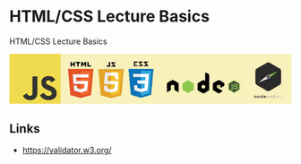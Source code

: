 # HTML/CSS Lecture Basics
 HTML/CSS Lecture Basics

![HTML Basics](/assets/logo.png)

## Links

* https://validator.w3.org/
